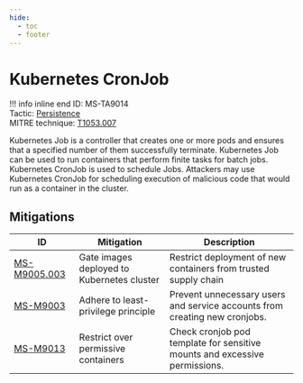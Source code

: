 ```yaml
---
hide:
  - toc
  - footer
---
```


# Kubernetes CronJob

!!! info inline end
    ID: MS-TA9014<br>
    Tactic: [Persistence](../tactics/Persistence/index.md) <br>
    MITRE technique: [T1053.007](https://attack.mitre.org/techniques/T1053/007/)

Kubernetes Job is a controller that creates one or more pods and ensures that a specified number of them successfully terminate. Kubernetes Job can be used to run containers that perform finite tasks for batch jobs. Kubernetes CronJob is used to schedule Jobs. Attackers may use Kubernetes CronJob for scheduling execution of malicious code that would run as a container in the cluster.

## Mitigations

|ID|Mitigation|Description|
|--|----------|-----------|
|[MS-M9005.003](../mitigations/MS-M9005/index.md)|Gate images deployed to Kubernetes cluster|Restrict deployment of new containers from trusted supply chain|
|[MS-M9003](../mitigations/MS-M9003%20Adhere%20to%20least-privilege%20principle.md)|Adhere to least-privilege principle|Prevent unnecessary users and service accounts from creating new cronjobs.|
|[MS-M9013](../mitigations/MS-M9013%20Restrict%20over%20permissive%20containers.md)|Restrict over permissive containers|Check cronjob pod template for sensitive mounts and excessive permissions.|